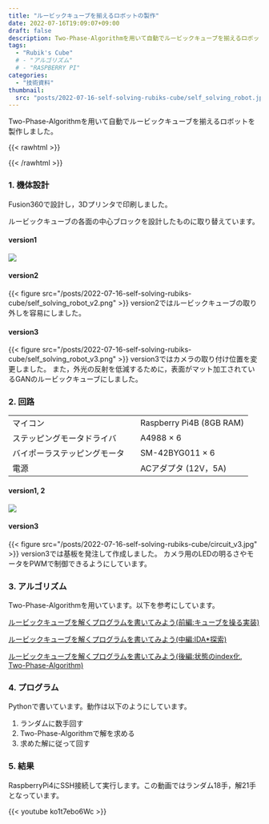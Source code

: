 ```yaml
---
title: "ルービックキューブを揃えるロボットの製作"
date: 2022-07-16T19:09:07+09:00
draft: false
description: Two-Phase-Algorithmを用いて自動でルービックキューブを揃えるロボットを製作します。
tags:
  - "Rubik's Cube"
  # - "アルゴリズム"
  # - "RASPBERRY PI"
categories:
  - "技術資料"
thumbnail:
  src: "posts/2022-07-16-self-solving-rubiks-cube/self_solving_robot.jpg"
---
```


Two-Phase-Algorithmを用いて自動でルービックキューブを揃えるロボットを製作しました。

<!--more-->

{{< rawhtml >}}
<script src="https://cdnjs.cloudflare.com/ajax/libs/mathjax/2.7.4/MathJax.js?config=TeX-AMS-MML_HTMLorMML"></script>
<script type="text/x-mathjax-config">
    MathJax.Hub.Config({tex2jax: {inlineMath: [['$','$'], ['\\(','\\)']]}});
</script>
{{< /rawhtml >}}

### 1. 機体設計
Fusion360で設計し，3Dプリンタで印刷しました。

ルービックキューブの各面の中心ブロックを設計したものに取り替えています。

#### version1
![](https://i.imgur.com/hFCp8qg.png)

#### version2
{{< figure src="/posts/2022-07-16-self-solving-rubiks-cube/self_solving_robot_v2.png" >}} 
version2ではルービックキューブの取り外しを容易にしました。

#### version3
{{< figure src="/posts/2022-07-16-self-solving-rubiks-cube/self_solving_robot_v3.png" >}} 
version3ではカメラの取り付け位置を変更しました。
また，外光の反射を低減するために，表面がマット加工されているGANのルービックキューブにしました。

### 2. 回路
|    |       |
| ---- |----|
|  マイコン  | Raspberry Pi4B (8GB RAM) |
|  ステッピングモータドライバ  |  A4988 × 6 |
|  バイポーラステッピングモータ　|   SM-42BYG011 × 6　|
|  電源  |  ACアダプタ (12V，5A)  |

#### version1, 2
![](https://i.imgur.com/gV5mnZE.jpg)

#### version3
{{< figure src="/posts/2022-07-16-self-solving-rubiks-cube/circuit_v3.jpg" >}} 
version3では基板を発注して作成しました。
カメラ用のLEDの明るさやモータをPWMで制御できるようにしています。

### 3. アルゴリズム
Two-Phase-Algorithmを用いています。以下を参考にしています。

[ルービックキューブを解くプログラムを書いてみよう(前編:キューブを操る実装)](https://qiita.com/7y2n/items/a840e44dba77b1859352)


[ルービックキューブを解くプログラムを書いてみよう(中編:IDA*探索)](https://qiita.com/7y2n/items/24785b985e9c30862014)

[ルービックキューブを解くプログラムを書いてみよう(後編:状態のindex化, Two-Phase-Algorithm)](https://qiita.com/7y2n/items/55abb991a45ade2afa28)

### 4. プログラム
Pythonで書いています。動作は以下のようにしています。

1. ランダムに数手回す
1. Two-Phase-Algorithmで解を求める
1. 求めた解に従って回す

### 5. 結果
RaspberryPi4にSSH接続して実行します。この動画ではランダム18手，解21手となっています。

{{< youtube ko1t7ebo6Wc >}}